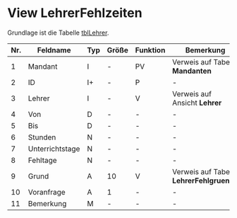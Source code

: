 # View LehrerFehlzeiten

Grundlage ist die Tabelle [tblLehrer](https://doc.magellan6-datenstruktur.stueber.de/tabellen/tblLehrerFehlzeiten.html).


Nr.|Feldname|Typ|Größe|Funktion|Bemerkung
--|--|--|--|--|--
1|Mandant|I|-|PV|Verweis auf Tabelle **Mandanten**
2|ID|I+|-|P|-
3|Lehrer|I|-|V|Verweis auf Ansicht **Lehrer**
4|Von|D|-|-|-
5|Bis|D|-|-|-
6|Stunden|N|-|-|-
7|Unterrichtstage|N|-|-|-
8|Fehltage|N|-|-|-
9|Grund|A|10|V|Verweis auf Tabelle **LehrerFehlgruende**
10|Voranfrage|A|1|-|-
11|Bemerkung|M|-|-|-
